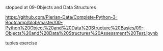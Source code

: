 stopped at 09-Objects and Data Structures

https://github.com/Pierian-Data/Complete-Python-3-Bootcamp/blob/master/00-Python%20Object%20and%20Data%20Structure%20Basics/09-Objects%20and%20Data%20Structures%20Assessment%20Test.ipynb

tuples exercise